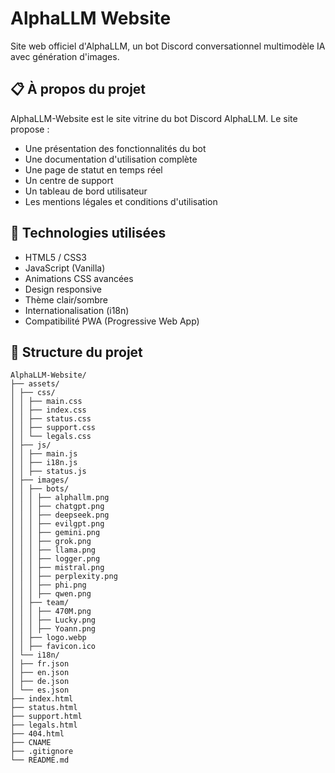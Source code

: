 # AlphaLLM Website

Site web officiel d'AlphaLLM, un bot Discord conversationnel multimodèle IA avec génération d'images.

## 📋 À propos du projet

AlphaLLM-Website est le site vitrine du bot Discord AlphaLLM. Le site propose :

- Une présentation des fonctionnalités du bot
- Une documentation d'utilisation complète
- Une page de statut en temps réel
- Un centre de support
- Un tableau de bord utilisateur
- Les mentions légales et conditions d'utilisation

## 🚀 Technologies utilisées

- HTML5 / CSS3
- JavaScript (Vanilla)
- Animations CSS avancées
- Design responsive
- Thème clair/sombre
- Internationalisation (i18n)
- Compatibilité PWA (Progressive Web App)

## 🔧 Structure du projet

```text
AlphaLLM-Website/ 
├── assets/ 
│ ├── css/ 
│ │ ├── main.css 
│ │ ├── index.css 
│ │ ├── status.css 
│ │ ├── support.css 
│ │ └── legals.css 
│ ├── js/ 
│ │ ├── main.js 
│ │ ├── i18n.js 
│ │ ├── status.js 
│ ├── images/ 
│ │ ├── bots/
│ │ │ ├── alphallm.png
│ │ │ ├── chatgpt.png
│ │ │ ├── deepseek.png
│ │ │ ├── evilgpt.png
│ │ │ ├── gemini.png
│ │ │ ├── grok.png
│ │ │ ├── llama.png
│ │ │ ├── logger.png
│ │ │ ├── mistral.png
│ │ │ ├── perplexity.png
│ │ │ ├── phi.png
│ │ │ ├── qwen.png
│ │ ├── team/
│ │ │ ├── 470M.png
│ │ │ ├── Lucky.png
│ │ │ ├── Yoann.png
│ │ ├── logo.webp 
│ │ ├── favicon.ico 
│ └── i18n/ 
│ ├── fr.json 
│ ├── en.json 
│ ├── de.json 
│ └── es.json 
├── index.html 
├── status.html 
├── support.html 
├── legals.html 
├── 404.html 
├── CNAME
├── .gitignore
└── README.md
```
